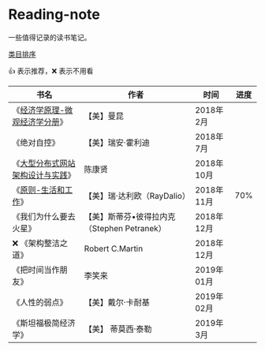 # Reading-note

一些值得记录的读书笔记。

[类目排序](https://github.com/lanffy/reading-note/blob/master/README.md)

:+1: 表示推荐，:x: 表示不用看

书名|作者|时间|进度
---|---|---|---
《[经济学原理-微观经济学分册](https://note.youdao.com/share/?id=f9a6f85056f6e31c548dc3e8dbdacc30&type=note#/)》|【美】曼昆|2018年2月
《绝对自控》|【美】瑞安·霍利迪 | 2018年7月
《[大型分布式网站架构设计与实践](media/%E5%88%86%E5%B8%83%E5%BC%8F%E7%BD%91%E7%AB%99%E6%9E%B6%E6%9E%84.png)》|陈康贤| 2018年10月
《[原则-生活和工作](media/%E5%8E%9F%E5%88%99-%E7%91%9E%20%E8%BE%BE%E5%88%A9%E6%AC%A7-.png)》|【美】瑞·达利欧（RayDalio）| 2018年11月|70%
《我们为什么要去火星》|【美】斯蒂芬•彼得拉内克（Stephen Petranek）| 2018年12月
:x: 《架构整洁之道》| Robert C.Martin | 2018年12月
《把时间当作朋友》| 李笑来 | 2019年01月
《人性的弱点》|【美】戴尔·卡耐基| 2019年02月
《斯坦福极简经济学》|【美】 蒂莫西‧泰勒 | 2019年3月